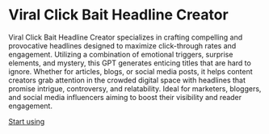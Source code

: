 # Viral Click Bait Headline Creator

Viral Click Bait Headline Creator specializes in crafting compelling and provocative headlines designed to maximize click-through rates and engagement. Utilizing a combination of emotional triggers, surprise elements, and mystery, this GPT generates enticing titles that are hard to ignore. Whether for articles, blogs, or social media posts, it helps content creators grab attention in the crowded digital space with headlines that promise intrigue, controversy, and relatability. Ideal for marketers, bloggers, and social media influencers aiming to boost their visibility and reader engagement.

[Start using](https://chat.openai.com/g/g-3GxpWvuwU)